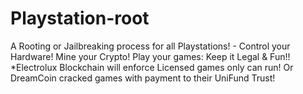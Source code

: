 # Playstation-root
A Rooting or Jailbreaking process for all Playstations! - Control your Hardware! Mine your Crypto! Play your games: Keep it Legal &amp; Fun!! *Electrolux Blockchain will enforce Licensed games only can run! Or DreamCoin cracked games with payment to their UniFund Trust!
